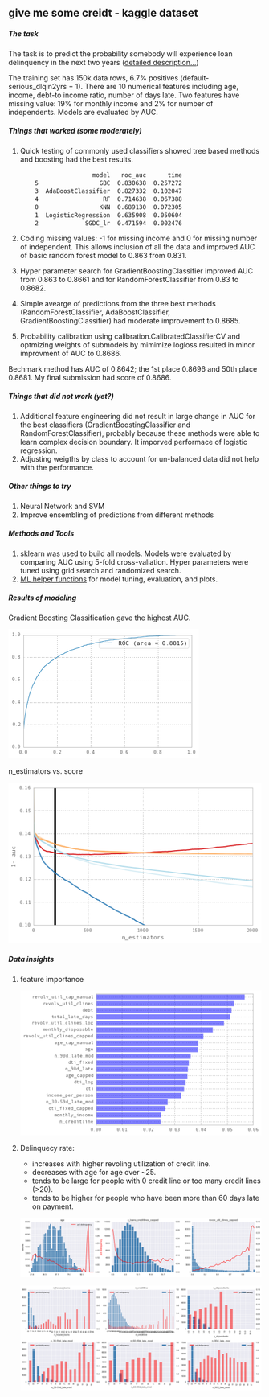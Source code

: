 ## give me some creidt - kaggle dataset

##### The task
The task is to predict the probability somebody will experience loan delinquency in the next two years ([detailed description...](https://www.kaggle.com/c/GiveMeSomeCredit))

The training set has 150k data rows, 6.7% positives (default- serious_dlqin2yrs = 1). There are 10 numerical features including age, income, debt-to income ratio, number of days late. Two features have missing value: 19% for monthly income and 2% for number of independents. Models are evaluated by AUC.

##### Things that worked (some moderately)
1. Quick testing of commonly used classifiers showed tree based methods and boosting had the best results. 

	```
		                model   roc_auc      time
		5                 GBC  0.830638  0.257272
		3  AdaBoostClassifier  0.827332  0.102047
		4                  RF  0.714638  0.067388
		0                 KNN  0.689130  0.072305
		1  LogisticRegression  0.635908  0.050604
		2             SGDC_lr  0.471594  0.002476
	```

2. Coding missing values: -1 for missing income and 0 for missing number of independent. This allows inclusion of all the data and improved AUC of basic random forest model to 0.863 from 0.831.  
3. Hyper parameter search for GradientBoostingClassifier improved AUC from 0.863 to 0.8661 and for RandomForestClassifier from 0.83 to 0.8682.
4. Simple avearge of predictions from the three best methods (RandomForestClassifier, AdaBoostClassifier, GradientBoostingClassifier) had moderate improvement to 0.8685. 
5. Probability calibration using calibration.CalibratedClassifierCV and optmizing weights of submodels by mimimize logloss resulted in minor improvment of AUC to 0.8686.

Bechmark method has AUC of 0.8642; the 1st place 0.8696 and 50th place 0.8681. My final submission had score of 0.8686.

##### Things that did not work (yet?)
1. Additional feature engineering did not result in large change in AUC for the best classifiers (GradientBoostingClassifier and RandomForestClassifier), probably because these methods were able to learn complex decision boundary. It imporved performace of logistic regression. 
2. Adjusting weigths by class to account for un-balanced data did not help with the performance.  


##### Other things to try
1. Neural Network and SVM
2. Improve ensembling of predictions from different methods 

##### Methods and Tools
1. sklearn was used to build all models. Models were evaluated by comparing AUC using 5-fold cross-valiation. Hyper parameters were tuned using grid search and randomized search. 
2. [ML helper functions](https://github.com/joyce-duan/ml_helper) for model tuning, evaluation, and plots.


##### Results of modeling
Gradient Boosting Classification gave the highest AUC.    

![alt text](/give_me_some_credit/images/roc_gbc.png "ROC")

n_estimators vs. score 

![alt text](/give_me_some_credit/images/plot_staged_score_gbc.png "optimzing learning rate")

##### Data insights 
1. feature importance 

	![alt text](/give_me_some_credit/images/feature_importance_gbc.png "feature importance")

2. Delinquecy rate: 
	- increases with higher revoling utilization of credit line. 
	- decreases with age for age over ~25. 
	- tends to be large for people with 0 credit line or too many credit lines (>20). 
	- tends to be higher for people who have been more than 60 days late on payment. 

	![plot](/give_me_some_credit/images/uni1.png ) 

	![plot](/give_me_some_credit/images/uni3.png ) 








